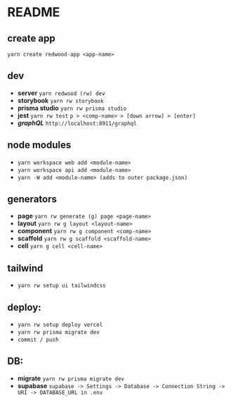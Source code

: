 # README


## create app
```yarn create redwood-app <app-name>```

## dev
- **server**
```yarn redwood (rw) dev```
- **storybook**
```yarn rw storybook```
- **prisma studio**
```yarn rw prisma studio```
- **jest**
```yarn rw test```
```p > <comp-name> > [down arrow] > [enter]```
- ***graphQL***
```http://localhost:8911/graphql```

## node modules
- ```yarn workspace web add <module-name>```
- ```yarn workspace api add <module-name>```
- ```yarn -W add <module-name> (adds to outer package.json)```


## generators
- **page**
```yarn rw generate (g) page <page-name>```
- **layout**
```yarn rw g layout <layout-name>```
- **component**
```yarn rw g component <comp-name>```
- **scaffold**
```yarn rw g scaffold <scaffold-name>```
- **cell**
```yarn g cell <cell-name>```

## tailwind
- ```yarn rw setup ui tailwindcss```

## deploy:
- ```yarn rw setup deploy vercel```
- ```yarn rw prisma migrate dev```
- ```commit / push```

## DB:
- **migrate**
```yarn rw prisma migrate dev```
- **supabase**
```supabase -> Settings -> Database -> Connection String -> URI -> DATABASE_URL in .env```

